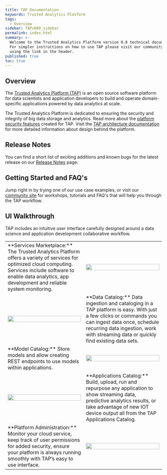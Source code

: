 ```yaml
---
title: TAP Documentation
keywords: Trusted Analytics Platform
tags:
  - Overview
sidebar: TAPv080_sidebar
permalink: index.html
summary: >-
  Welcome to the Trusted Analytics Platform version 0.8 technical documentation.
  For simpler instructions on how to use TAP please visit our community site
  using the link in the header.
published: true
toc: true
---
```


## Overview

The [Trusted Analytics Platform (TAP)](http://www.trustedanalytics.org) is an open source software platform for data scientists and application developers to build and operate domain-specific applications powered by data analytics at scale.

The Trusted Analytics Platform is dedicated to ensuring the security and integrity of big data storage and analytics. Read more about the [platform security features](Platform_security_features.md) created for TAP.  Visit the [TAP architecture documentation](taparchitechture.pdf) for more detailed information about design behind the platform.

##  Release Notes

You can find a short list of exciting additions and known bugs for the latest release on our [Release Notes](Release_notes.mdnote) page.

##  Getting Started and FAQ's

Jump right in by trying one of our use case examples, or visit our [community site](https://community.trustedanalytics.org/welcome) for workshops, tutorials and FAQ's that will help you through the TAP workflow.

## UI Walkthrough

TAP includes an intuitive user interface carefully designed around a data science and  application development collaborative workflow.  

<table>

<tr>
<td width="50%">**Services Marketplace:** The Trusted Analytics Platform offers a variety of services for optimized cloud computing. Services include software to enable data analytics, app development and reliable system monitoring.</td> 
<td width="50%"><img src="/images/UI_marketplace_900x.gif" width="100%"> </td>
</tr>

<tr>
<td width="50%"><img src="/images/UI_datacatalog_900x.gif" width="100%"></td>
<td width="50%">**Data Catalog:** Data ingestion and cataloging in a TAP platform is easy. With just a few clicks or commands you can ingest data once, schedule recurring data ingestion, work with streaming data or quickly find existing data sets.</td>
</tr>

<tr>
<td width="50%">**Model Catalog:** Store models and allow creating REST endpoints to use models within applications.</td>
<td width="50%"><img src="/images/UI_modelcatalog_900x.gif" width="100%"></td>
</tr>

<tr>
<td width="50%"><img src="/images/UI_appcatalog_900x.gif" width="100%"></td>
<td width="50%">**Applications Catalog:** Build, upload, run and repurpose any application to show streaming data, predictive analytics results, or take advantage of new IOT device output all from the TAP Applications Catalog.</td>
</tr>

<tr>
<td width="50%">**Platform Administration:** Monitor your cloud service, keep track of user permissions for added security, ensure your platform is always running smoothly with TAP’s easy to use interface.</td>
<td width="50%"><img src="/images/UI_platformadmin_900x.gif" width="100%"></td>
</tr>
